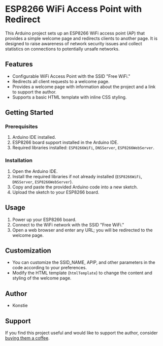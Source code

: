 # ESP8266 WiFi Access Point with Redirect

This Arduino project sets up an ESP8266 WiFi access point (AP) that provides a simple welcome page and redirects clients to another page. It is designed to raise awareness of network security issues and collect statistics on connections to potentially unsafe networks.

## Features

- Configurable WiFi Access Point with the SSID "Free WiFi."
- Redirects all client requests to a welcome page.
- Provides a welcome page with information about the project and a link to support the author.
- Supports a basic HTML template with inline CSS styling.

## Getting Started

### Prerequisites

1. Arduino IDE installed.
2. ESP8266 board support installed in the Arduino IDE.
3. Required libraries installed: `ESP8266WiFi`, `DNSServer`, `ESP8266WebServer`.

### Installation

1. Open the Arduino IDE.
2. Install the required libraries if not already installed (`ESP8266WiFi`, `DNSServer`, `ESP8266WebServer`).
3. Copy and paste the provided Arduino code into a new sketch.
4. Upload the sketch to your ESP8266 board.

## Usage

1. Power up your ESP8266 board.
2. Connect to the WiFi network with the SSID "Free WiFi."
3. Open a web browser and enter any URL; you will be redirected to the welcome page.

## Customization

- You can customize the SSID_NAME, APIP, and other parameters in the code according to your preferences.
- Modify the HTML template (`htmlTemplate`) to change the content and styling of the welcome page.

## Author

- Konstie

## Support

If you find this project useful and would like to support the author, consider [buying them a coffee](https://www.buymeacoffee.com/konstie).
